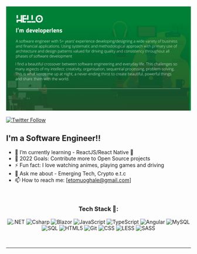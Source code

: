 <p align="center"> 
<img src="https://github.com/developerlens/developerlens/blob/main/assets/images/headers.png" /> 
</p>

<!--
[![Website](https://img.shields.io/website?label=developerlens.tech&style=for-the-badge&url=https%3A%2F%2Fdeveloperlens.tech)](https://developerlens.tech)
-->

[![Twitter Follow](https://img.shields.io/twitter/follow/developerlens?color=1DA1F2&logo=twitter&style=for-the-badge)](https://twitter.com/intent/follow?original_referer=https%3A%2F%2Fgithub.com%2Fdeveloperlens&screen_name=developerlens)

## I'm a Software Engineer!!

- 🌱 I’m currently learning - ReactJS/React Native 🤣
- 🥅 2022 Goals: Contribute more to Open Source projects
- ⚡ Fun fact: I love watching animes, playing games and driving
- 💬 Ask me about - Emerging Tech, Crypto e.t.c
- 📫 How to reach me: [etomuoghale@gmail.com]

<br/>

<h3 align="center">Tech Stack 🍗:</h3>
<p align="center">
  <img alt=".NET" src="https://img.shields.io/badge/-.NET-512BD4?style=flat-square&logo=.net&logoColor=white" />
  <img alt="Csharp" src="https://img.shields.io/badge/-csharp-239120?style=flat-square&logo=c sharp&logoColor=white" />
  <img alt="Blazor" src="https://img.shields.io/badge/-Blazor-512BD4?style=flat-square&logo=blazor&logoColor=white" />
  <img alt="JavaScript" src="https://img.shields.io/badge/-JavaScript-F7DF1E?style=flat-square&logo=javascript&logoColor=white" />
  <img alt="TypeScript" src="https://img.shields.io/badge/-Typescript-3178C6?style=flat-square&logo=typescript&logoColor=white" />
  <img alt="Angular" src="https://img.shields.io/badge/-Angular-DD0031?style=flat-square&logo=angular&logoColor=white" />
  <img alt="MySQL" src="https://img.shields.io/badge/-MySQL-4479A1?style=flat-square&logo=mysql&logoColor=white" />
    <img alt="SQL" src="https://img.shields.io/badge/-MSSQL-CC2927?style=flat-square&logo=Microsoft SQL Server&logoColor=white" />
  <img alt="HTML5" src="https://img.shields.io/badge/-HTML5-E34F26?style=flat-square&logo=html5&logoColor=white" />
  <img alt="Git" src="https://img.shields.io/badge/-Git-F05032?style=flat-square&logo=git&logoColor=white" />
  <img alt="CSS" src="https://img.shields.io/badge/-CSS-1572B6?style=flat-square&logo=css3&logoColor=white" />
  <img alt="LESS" src="https://img.shields.io/badge/-LESS-1D365D?style=flat-square&logo=less&logoColor=white" />
  <img alt="SASS" src="https://img.shields.io/badge/-SASS-CC6699?style=flat-square&logo=sass&logoColor=white" />
</p>

<br/>

---
<br/>

<!--
**developerlens/developerlens** is a ✨ _special_ ✨ repository because its `README.md` (this file) appears on your GitHub profile.

Here are some ideas to get you started:

- 🔭 I’m currently working on ...
- 🌱 I’m currently learning ...
- 👯 I’m looking to collaborate on ...
- 🤔 I’m looking for help with ...
- 💬 Ask me about ...
- 📫 How to reach me: ...
- 😄 Pronouns: ...
- ⚡ Fun fact: ...
-->
